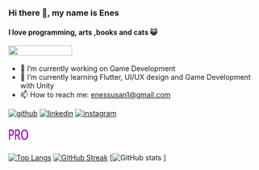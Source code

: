 ### Hi there 👋, my name is **Enes**
#### I love programming, arts ,books and cats 😺

  <img src="https://images.wallpaperscraft.com/image/single/cat_muzzle_fluffy_blue_eyed_119048_3840x2160.jpg" width=50% height=50%>

- 🔭 I’m currently working on Game Development 
- 🌱 I’m currently learning Flutter, UI/UX design and Game Development with Unity
- 📫 How to reach me: enessusan1@gmail.com 


[<img src='https://cdn.jsdelivr.net/npm/simple-icons@3.0.1/icons/github.svg' alt='github' height='40'>](https://github.com/enessusan00)  [<img src='https://cdn.jsdelivr.net/npm/simple-icons@3.0.1/icons/linkedin.svg' alt='linkedin' height='40'>](https://www.linkedin.com/in/enes-susan/)  [<img src='https://cdn.jsdelivr.net/npm/simple-icons@3.0.1/icons/instagram.svg' alt='instagram' height='40'>](https://www.instagram.com/dev.enes_/)  

<a href='https://github.com/pricing'><img src='https://raw.githubusercontent.com/acervenky/animated-github-badges/master/assets/pro.gif' width='40' height='40'></a> 

[![Top Langs](https://github-readme-stats.vercel.app/api/top-langs/?username=enessusan00)](https://github.com/anuraghazra/github-readme-stats)
[![GitHub Streak](https://streak-stats.demolab.com/?user=enessusan00&theme=yellowdark)](https://git.io/streak-stats)
[![GitHub stats](https://github-readme-stats.vercel.app/api?username=enessusan00&show_icons=true)  ]

